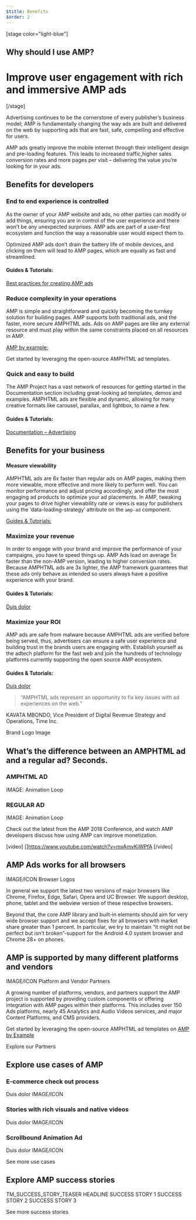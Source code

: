 ```yaml
---
$title: Benefits
$order: 2
---
```


[stage color="light-blue"]
## Why should I use AMP?
# Improve user engagement with rich and immersive AMP ads
[/stage]

Advertising continues to be the cornerstone of every publisher’s business model; AMP is fundamentally changing the way ads are built and delivered on the web by supporting ads that are fast, safe, compelling and effective for users.

AMP ads greatly improve the mobile internet through their intelligent design and pre-loading features. This leads to increased traffic,higher sales conversion rates and more pages per visit – delivering the value you’re looking for in your ads.

## Benefits for developers
### End to end experience is controlled

As the owner of your AMP website and ads, no other parties can modify or add things, ensuring you are in control of the user experience and there won’t be any unexpected surprises. AMP ads are part of a user-first ecosystem and function the way a reasonable user would expect them to.

Optimized AMP ads don’t drain the battery life of mobile devices, and clicking on them will lead to AMP pages, which are equally as fast and streamlined.

#### Guides & Tutorials:
[Best practices for creating AMP ads](Link)

### Reduce complexity in your operations
AMP is simple and straightforward and quickly becoming the turnkey solution for building pages. AMP supports both traditional ads, and the faster, more secure AMPHTML ads. Ads on AMP pages are like any external resource and must play within the same constraints placed on all resources in AMP.

[AMP by example:](https://ampbyexample.com/amp-ads/#amp-ads/advanced_ads)

Get started by leveraging the open-source AMPHTML ad templates.

### Quick and easy to build
The AMP Project has a vast network of resources for getting started in the Documentation section including great-looking ad templates, demos and examples. AMPHTML ads are flexible and dynamic, allowing for many creative formats like carousel, parallax, and lightbox, to name a few.

#### Guides & Tutorials:
[Documentation – Advertising](Link)

## Benefits for your business
#### Measure viewability
AMPHTML ads are 6x faster than regular ads on AMP pages, making them more viewable, more effective and more likely to perform well. You can monitor performance and adjust pricing accordingly, and offer the most engaging ad products to optimize your ad placements. In AMP, tweaking your pages to drive higher viewability rate or views is easy for publishers using the ‘data-loading-strategy’ attribute on the `amp-ad` component.

[Guides & Tutorials:]()

### Maximize your revenue
In order to engage with your brand and improve the performance of your campaigns, you have to speed things up. AMP Ads load on average 5x faster than the non-AMP version, leading to higher conversion rates. Because AMPHTML ads are 3x lighter, the AMP framework guarantees that these ads only behave as intended so users always have a positive experience with your brand.

#### Guides & Tutorials:
[Duis dolor](Link)

### Maximize your ROI
AMP ads are safe from malware because AMPHTML ads are verified before being served, thus, advertisers can ensure a safe user experience and building trust in the brands users are engaging with. Establish yourself as the adtech platform for the fast web and join the hundreds of technology platforms currently supporting the open source AMP ecosystem.

#### Guides & Tutorials:
[Duis dolor]()

>“AMPHTML ads represent an opportunity to fix key issues with ad experiences on the web.”

KAVATA MBONDO, Vice President of Digital Revenue Strategy and Operations, Time Inc.

Brand Logo Image

## What’s the difference between an AMPHTML ad and a regular ad? Seconds.
### AMPHTML AD
IMAGE: Animation Loop

### REGULAR AD
IMAGE: Animation Loop

Check out the latest from the AMP 2018 Conference, and watch AMP developers discuss how using AMP can improve monetization.

[video]
[]https://www.youtube.com/watch?v=mvAmvKiWPfA
[/video]

## AMP Ads works for all browsers
IMAGE/ICON Browser Logos

In general we support the latest two versions of major browsers like Chrome, Firefox, Edge, Safari, Opera and UC Browser. We support desktop, phone, tablet and the webview version of these respective browsers.

Beyond that, the core AMP library and built-in elements should aim for very wide browser support and we accept fixes for all browsers with market share greater than 1 percent.
In particular, we try to maintain “it might not be perfect but isn’t broken”-support for the Android 4.0 system browser and Chrome 28+ on phones.

## AMP is supported by many different platforms and vendors

IMAGE/ICON Platform and Vendor Partners

A growing number of platforms, vendors, and partners support the AMP project is supported by providing custom components or offering integration with AMP pages within their platforms. This includes over 150 Ads platforms, nearly 45 Analytics and Audio Videos services, and major Content Platforms, and CMS providers.

Get started by leveraging the open-source AMPHTML ad templates on [AMP by Example](https://ampbyexample.com/amp-ads/#amp-ads/advanced_ads)

Explore our Partners

## Explore use cases of AMP
### E-commerce check out process
Duis dolor
IMAGE/ICON

### Stories with rich visuals and native videos
Duis dolor
IMAGE/ICON

### Scrollbound Animation Ad
Duis dolor
IMAGE/ICON

See more use cases

## Explore AMP success stories

TM_SUCCESS_STORY_TEASER HEADLINE
SUCCESS STORY 1
SUCCESS STORY 2
SUCCESS STORY 3

See more success stories
